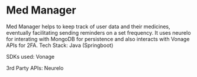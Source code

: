 # Med Manager

Med Manager helps to keep track of user data and their medicines, eventually facilitating sending reminders on a set frequency. It uses neurelo for interating with MongoDB for persistence and also interacts with Vonage APIs for 2FA.
Tech Stack:
Java (Springboot)

SDKs used:
Vonage

3rd Party APIs:
Neurelo
